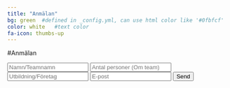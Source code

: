 ```yaml
---
title: "Anmälan"
bg: green  #defined in _config.yml, can use html color like '#0fbfcf'
color: white   #text color
fa-icon: thumbs-up
---
```


#Anmälan

<form method="POST" action="//formspree.io/evelina.olsson@hiq.se">
    <input type="text" name="name" placeholder="Namn/Teamnamn">
    <input type="text" name="persons" placeholder="Antal personer (Om team)">
    <input type="text" name="company" placeholder="Utbildning/Företag">
    <input type="email" name="_replyto" placeholder="E-post">
    <input type="hidden" name="_subject" value="SmartNorrkoping sign up" />
    <input type="hidden" name="_next" value="/:_posts/:2014/:01/:08/:inspiration.html" />
    <input  type="submit" value="Send">
</form>